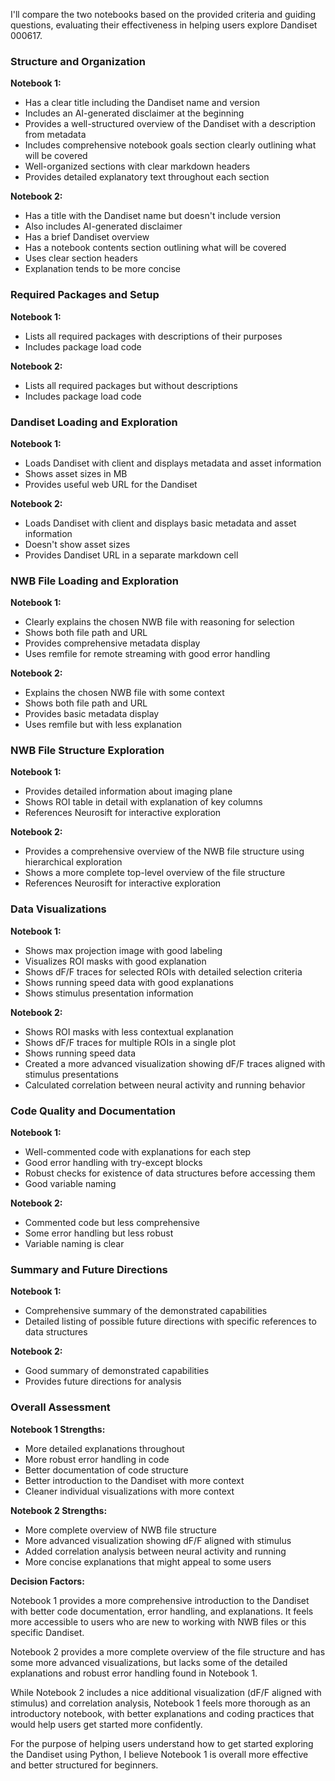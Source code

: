 I'll compare the two notebooks based on the provided criteria and guiding questions, evaluating their effectiveness in helping users explore Dandiset 000617.

### Structure and Organization

**Notebook 1:**
- Has a clear title including the Dandiset name and version
- Includes an AI-generated disclaimer at the beginning
- Provides a well-structured overview of the Dandiset with a description from metadata
- Includes comprehensive notebook goals section clearly outlining what will be covered
- Well-organized sections with clear markdown headers
- Provides detailed explanatory text throughout each section

**Notebook 2:**
- Has a title with the Dandiset name but doesn't include version
- Also includes AI-generated disclaimer
- Has a brief Dandiset overview
- Has a notebook contents section outlining what will be covered
- Uses clear section headers
- Explanation tends to be more concise

### Required Packages and Setup

**Notebook 1:**
- Lists all required packages with descriptions of their purposes
- Includes package load code

**Notebook 2:**
- Lists all required packages but without descriptions
- Includes package load code

### Dandiset Loading and Exploration

**Notebook 1:**
- Loads Dandiset with client and displays metadata and asset information
- Shows asset sizes in MB
- Provides useful web URL for the Dandiset

**Notebook 2:**
- Loads Dandiset with client and displays basic metadata and asset information
- Doesn't show asset sizes
- Provides Dandiset URL in a separate markdown cell

### NWB File Loading and Exploration

**Notebook 1:**
- Clearly explains the chosen NWB file with reasoning for selection
- Shows both file path and URL
- Provides comprehensive metadata display
- Uses remfile for remote streaming with good error handling 

**Notebook 2:**
- Explains the chosen NWB file with some context
- Shows both file path and URL
- Provides basic metadata display
- Uses remfile but with less explanation

### NWB File Structure Exploration

**Notebook 1:**
- Provides detailed information about imaging plane
- Shows ROI table in detail with explanation of key columns
- References Neurosift for interactive exploration

**Notebook 2:**
- Provides a comprehensive overview of the NWB file structure using hierarchical exploration
- Shows a more complete top-level overview of the file structure
- References Neurosift for interactive exploration

### Data Visualizations

**Notebook 1:**
- Shows max projection image with good labeling
- Visualizes ROI masks with good explanation
- Shows dF/F traces for selected ROIs with detailed selection criteria
- Shows running speed data with good explanations
- Shows stimulus presentation information

**Notebook 2:**
- Shows ROI masks with less contextual explanation
- Shows dF/F traces for multiple ROIs in a single plot
- Shows running speed data
- Created a more advanced visualization showing dF/F traces aligned with stimulus presentations
- Calculated correlation between neural activity and running behavior

### Code Quality and Documentation

**Notebook 1:**
- Well-commented code with explanations for each step
- Good error handling with try-except blocks
- Robust checks for existence of data structures before accessing them
- Good variable naming

**Notebook 2:**
- Commented code but less comprehensive
- Some error handling but less robust
- Variable naming is clear

### Summary and Future Directions

**Notebook 1:**
- Comprehensive summary of the demonstrated capabilities
- Detailed listing of possible future directions with specific references to data structures

**Notebook 2:**
- Good summary of demonstrated capabilities
- Provides future directions for analysis

### Overall Assessment

**Notebook 1 Strengths:**
- More detailed explanations throughout
- More robust error handling in code
- Better documentation of code structure
- Better introduction to the Dandiset with more context
- Cleaner individual visualizations with more context

**Notebook 2 Strengths:**
- More complete overview of NWB file structure 
- More advanced visualization showing dF/F aligned with stimulus
- Added correlation analysis between neural activity and running
- More concise explanations that might appeal to some users

**Decision Factors:**

Notebook 1 provides a more comprehensive introduction to the Dandiset with better code documentation, error handling, and explanations. It feels more accessible to users who are new to working with NWB files or this specific Dandiset.

Notebook 2 provides a more complete overview of the file structure and has some more advanced visualizations, but lacks some of the detailed explanations and robust error handling found in Notebook 1.

While Notebook 2 includes a nice additional visualization (dF/F aligned with stimulus) and correlation analysis, Notebook 1 feels more thorough as an introductory notebook, with better explanations and coding practices that would help users get started more confidently. 

For the purpose of helping users understand how to get started exploring the Dandiset using Python, I believe Notebook 1 is overall more effective and better structured for beginners.